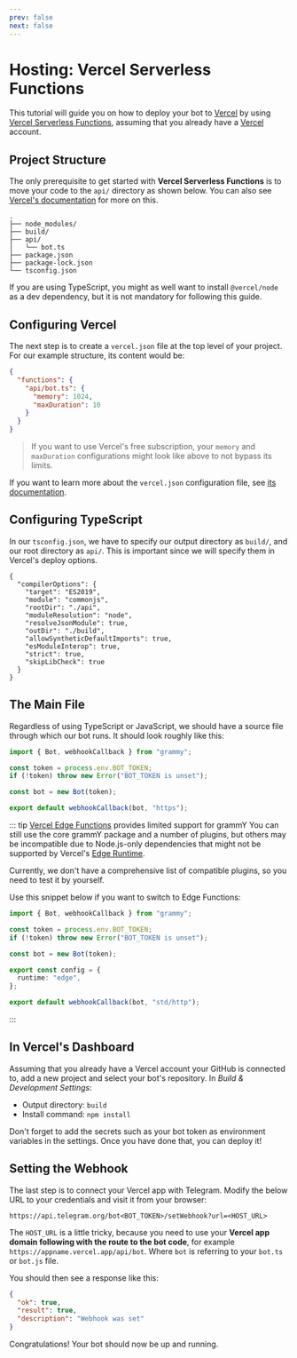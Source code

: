 ```yaml
---
prev: false
next: false
---
```


# Hosting: Vercel Serverless Functions

This tutorial will guide you on how to deploy your bot to
[Vercel](https://vercel.com/) by using
[Vercel Serverless Functions](https://vercel.com/docs/functions), assuming that
you already have a [Vercel](https://vercel.com) account.

## Project Structure

The only prerequisite to get started with **Vercel Serverless Functions** is to
move your code to the `api/` directory as shown below. You can also see
[Vercel's documentation](https://vercel.com/docs/functions/quickstart) for more
on this.

```asciiart:no-line-numbers
.
├── node_modules/
├── build/
├── api/
│   └── bot.ts
├── package.json
├── package-lock.json
└── tsconfig.json
```

If you are using TypeScript, you might as well want to install `@vercel/node` as
a dev dependency, but it is not mandatory for following this guide.

## Configuring Vercel

The next step is to create a `vercel.json` file at the top level of your
project. For our example structure, its content would be:

```json
{
  "functions": {
    "api/bot.ts": {
      "memory": 1024,
      "maxDuration": 10
    }
  }
}
```

> If you want to use Vercel's free subscription, your `memory` and `maxDuration`
> configurations might look like above to not bypass its limits.

If you want to learn more about the `vercel.json` configuration file, see
[its documentation](https://vercel.com/docs/projects/project-configuration).

## Configuring TypeScript

In our `tsconfig.json`, we have to specify our output directory as `build/`, and
our root directory as `api/`. This is important since we will specify them in
Vercel's deploy options.

```json{5,8}
{
  "compilerOptions": {
    "target": "ES2019",
    "module": "commonjs",
    "rootDir": "./api",
    "moduleResolution": "node",
    "resolveJsonModule": true,
    "outDir": "./build",
    "allowSyntheticDefaultImports": true,
    "esModuleInterop": true,
    "strict": true,
    "skipLibCheck": true
  }
}
```

## The Main File

Regardless of using TypeScript or JavaScript, we should have a source file
through which our bot runs. It should look roughly like this:

```ts
import { Bot, webhookCallback } from "grammy";

const token = process.env.BOT_TOKEN;
if (!token) throw new Error("BOT_TOKEN is unset");

const bot = new Bot(token);

export default webhookCallback(bot, "https");
```

::: tip [Vercel Edge Functions](https://vercel.com/docs/functions) provides
limited support for grammY You can still use the core grammY package and a
number of plugins, but others may be incompatible due to Node.js-only
dependencies that might not be supported by Vercel's
[Edge Runtime](https://edge-runtime.vercel.app).

Currently, we don't have a comprehensive list of compatible plugins, so you need
to test it by yourself.

Use this snippet below if you want to switch to Edge Functions:

```ts
import { Bot, webhookCallback } from "grammy";

const token = process.env.BOT_TOKEN;
if (!token) throw new Error("BOT_TOKEN is unset");

const bot = new Bot(token);

export const config = {
  runtime: "edge",
};

export default webhookCallback(bot, "std/http");
```

:::

## In Vercel's Dashboard

Assuming that you already have a Vercel account your GitHub is connected to, add
a new project and select your bot's repository. In _Build & Development
Settings_:

- Output directory: `build`
- Install command: `npm install`

Don't forget to add the secrets such as your bot token as environment variables
in the settings. Once you have done that, you can deploy it!

## Setting the Webhook

The last step is to connect your Vercel app with Telegram. Modify the below URL
to your credentials and visit it from your browser:

```text
https://api.telegram.org/bot<BOT_TOKEN>/setWebhook?url=<HOST_URL>
```

The `HOST_URL` is a little tricky, because you need to use your **Vercel app
domain following with the route to the bot code**, for example
`https://appname.vercel.app/api/bot`. Where `bot` is referring to your `bot.ts`
or `bot.js` file.

You should then see a response like this:

```json
{
  "ok": true,
  "result": true,
  "description": "Webhook was set"
}
```

Congratulations! Your bot should now be up and running.
